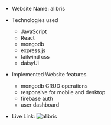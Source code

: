 * Website Name: alibris

* Technologies used
    * JavaScript
    * React
    * mongodb
    * express.js
    * tailwind css
    * daisyUi

* Implemented Website features
    * mongodb CRUD operations
    * responsive for mobile and desktop
    * firebase auth
    * user dashboard

* Live Link: ![alibris](https://alibris-fc03d.web.app/)